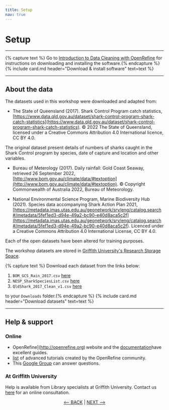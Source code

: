 ```yaml
---
title: Setup
nav: true
---
```

# Setup

-----
{% capture text %}
Go to [Introduction to Data Cleaning with OpenRefine](https://griffithunilibrary.github.io/data-cleaning-intro/content/0-setup.html) for instructions on downloading and installing the software.{% endcapture %}
{% include card.md header="Download & install software" text=text %}

-----

## About the data

The datasets used in this workshop were downloaded and adapted from:

- The State of Queensland (2017). Shark Control Program catch statistics, [https://www.data.qld.gov.au/dataset/shark-control-program-shark-catch-statistics](https://www.data.qld.gov.au/dataset/shark-control-program-shark-catch-statistics). © 2022 The State of Queensland, licensed under a Creative Commons Attribution 4.0 International licence, CC BY 4.0.
  
The original dataset present details of numbers of sharks caught in the Shark Control program by species, date of capture and location and other variables.

- Bureau of Meterology (2017). Daily rainfall: Gold Coast Seaway, retrieved 26 September 2022, [http://www.bom.gov.au/climate/data/#textoption](http://www.bom.gov.au/climate/data/#textoption). © Copyright Commonwealth of Australia 2022, Bureau of Meteorology.

- National Environmental Science Program, Marine Biodiversity Hub (2021). Species data accompanying Shark Action Plan 2021, [https://metadata.imas.utas.edu.au/geonetwork/srv/eng/catalog.search#/metadata/5fef1ed3-d94e-49a2-bc90-e40d8aca5c2f](<https://metadata.imas.utas.edu.au/geonetwork/srv/eng/catalog.search#/metadata/5fef1ed3-d94e-49a2-bc90-e40d8aca5c2f>). Licenced under a Creative Commons Attribution 4.0 International License, CC BY 4.0. 

Each of the open datasets have been altered for training purposes.

The workshop datasets are stored in [Griffith University's Research Storage Space](https://research-storage.griffith.edu.au/).  

{% capture text %}
Download each dataset from the links below:

1. `BOM_GCS_Rain_2017.csv` [here](https://research-storage.griffith.edu.au/owncloud/index.php/s/uuEQqoFBgzU4jOK)
2. `NESP_SharkSpeciesList.csv` [here](https://research-storage.griffith.edu.au/owncloud/index.php/s/4BWEnqeqTNlNIqp)
3. `QldShark_2017_Clean_v1.csv` [here](https://research-storage.griffith.edu.au/owncloud/index.php/s/HsVa3z4hFquNh5n)

to your `Downloads` folder.{% endcapture %}
{% include card.md header="Download datasets" text=text %}

-----

## Help & support

### Online

- OpenRefine](http://openrefine.org) website and the [documentation](http://openrefine.org/documentation.html)have excellent guides.
- [list](https://github.com/OpenRefine/OpenRefine/wiki/External-Resources) of advanced tutorials created by the OpenRefine community.
- This [Google Group](https://groups.google.com/forum/#!forum/openrefine) can answer questions.

### At Griffith University

Help is available from Library specialists at Griffith University.  Contact us [here](https://intranet.secure.griffith.edu.au/library/forms/help) for an online consultation.

<p align="center">
  <a href="https://griffithunilibrary.github.io/advanced-data-wrangle-2/"><-- BACK</a> |
  <a href="https://griffithunilibrary.github.io/advanced-data-wrangle-2/content/2-lesson.html">NEXT --></a>
</p>
